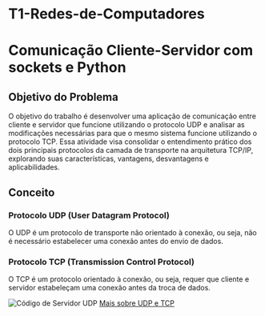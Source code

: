 # T1-Redes-de-Computadores
# Comunicação Cliente-Servidor com sockets e Python

## Objetivo do Problema
O objetivo do trabalho é desenvolver uma aplicação de comunicação entre cliente e servidor que funcione utilizando o protocolo UDP e analisar as modificações necessárias para que o mesmo sistema funcione utilizando o protocolo TCP. Essa atividade visa consolidar o entendimento prático dos dois principais protocolos da camada de transporte na arquitetura TCP/IP, explorando suas características, vantagens, desvantagens e aplicabilidades.

## Conceito
### Protocolo UDP (User Datagram Protocol)
O UDP é um protocolo de transporte não orientado à conexão, ou seja, não é necessário estabelecer uma conexão antes do envio de dados. 

### Protocolo TCP (Transmission Control Protocol)
O TCP é um protocolo orientado à conexão, ou seja, requer que cliente e servidor estabeleçam uma conexão antes da troca de dados. 

![Código de Servidor UDP]()
[Mais sobre UDP e TCP](xxxxx)
